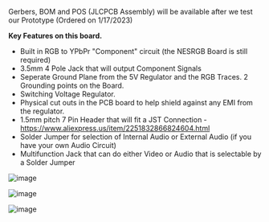 Gerbers, BOM and POS (JLCPCB Assembly) will be available after we test our Prototype  (Ordered on 1/17/2023)

**Key Features on this board.**
- Built in RGB to YPbPr "Component" circuit (the NESRGB Board is still required)
- 3.5mm 4 Pole Jack that will output Component Signals
- Seperate Ground Plane from the 5V Regulator and the RGB Traces.  2 Grounding points on the Board. 
- Switching Voltage Regulator. 
- Physical cut outs in the PCB board to help shield against any EMI from the regulator.
- 1.5mm pitch 7 Pin Header that will fit a JST Connection - https://www.aliexpress.us/item/2251832866824604.html
- Solder Jumper for selection of Internal Audio or External Audio (if you have your own Audio Circuit)
- Multifunction Jack that can do either Video or Audio that is selectable by a Solder Jumper


![image](https://user-images.githubusercontent.com/70423454/216231767-8214790a-8f96-4f52-a7bc-ef5c6923e6e2.png)


![image](https://user-images.githubusercontent.com/70423454/189782973-0d58b18c-3d6c-4ef7-944e-bad095b35424.png)


![image](https://user-images.githubusercontent.com/70423454/189782952-2c01f512-dc5c-4218-9b88-53ed385088f4.png)


